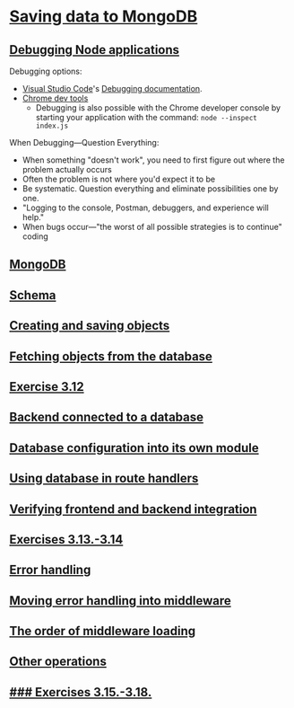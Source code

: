 # [Saving data to MongoDB](https://fullstackopen.com/en/part3/saving_data_to_mongo_db)

## [Debugging Node applications](https://fullstackopen.com/en/part3/saving_data_to_mongo_db#debugging-node-applications)

Debugging options:

* [Visual Studio Code](https://fullstackopen.com/en/part3/saving_data_to_mongo_db#debugging-node-applications)'s [Debugging documentation](https://code.visualstudio.com/docs/editor/debugging).
* [Chrome dev tools](https://fullstackopen.com/en/part3/saving_data_to_mongo_db#debugging-node-applications)
	* Debugging is also possible with the Chrome developer console by starting your application with the command: `node --inspect index.js`

When Debugging—Question Everything:
* When something "doesn't work", you need to first figure out where the problem actually occurs
* Often the problem is not where you'd expect it to be
* Be systematic. Question everything and eliminate possibilities one by one.
* "Logging to the console, Postman, debuggers, and experience will help."
* When bugs occur—"the worst of all possible strategies is to continue" coding


## [MongoDB](https://fullstackopen.com/en/part3/saving_data_to_mongo_db#mongo-db)



## [Schema](https://fullstackopen.com/en/part3/saving_data_to_mongo_db#schema)

## [Creating and saving objects](https://fullstackopen.com/en/part3/saving_data_to_mongo_db#creating-and-saving-objects)

## [Fetching objects from the database ](https://fullstackopen.com/en/part3/saving_data_to_mongo_db#fetching-objects-from-the-database)

## [Exercise 3.12](https://fullstackopen.com/en/part3/saving_data_to_mongo_db#exercise-3-12)

## [Backend connected to a database](https://fullstackopen.com/en/part3/saving_data_to_mongo_db#backend-connected-to-a-database)

## [Database configuration into its own module](https://fullstackopen.com/en/part3/saving_data_to_mongo_db#database-configuration-into-its-own-module)

## [Using database in route handlers](https://fullstackopen.com/en/part3/saving_data_to_mongo_db#using-database-in-route-handlers)

## [Verifying frontend and backend integration](https://fullstackopen.com/en/part3/saving_data_to_mongo_db#verifying-frontend-and-backend-integration)

## [Exercises 3.13.-3.14](https://fullstackopen.com/en/part3/saving_data_to_mongo_db#exercises-3-13-3-14)

## [Error handling](https://fullstackopen.com/en/part3/saving_data_to_mongo_db#error-handling)

## [Moving error handling into middleware](https://fullstackopen.com/en/part3/saving_data_to_mongo_db#moving-error-handling-into-middleware)

## [The order of middleware loading](https://fullstackopen.com/en/part3/saving_data_to_mongo_db#the-order-of-middleware-loading)

## [Other operations](https://fullstackopen.com/en/part3/saving_data_to_mongo_db#other-operations)

## [### Exercises 3.15.-3.18.](https://fullstackopen.com/en/part3/saving_data_to_mongo_db#exercises-3-15-3-18)